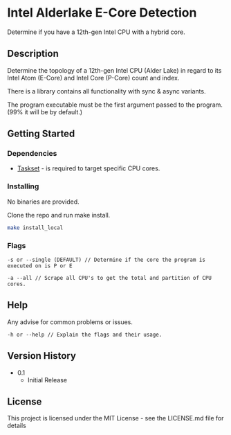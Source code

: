 # Intel Alderlake E-Core Detection

Determine if you have a 12th-gen Intel CPU with a hybrid core.

## Description
Determine the topology of a 12th-gen Intel CPU (Alder Lake) in regard to its
Intel Atom (E-Core) and Intel Core (P-Core) count and index. 

There is a library contains all functionality with sync & async variants.

The program executable must be the first argument passed to the program. (99% it will be by default.)

## Getting Started

### Dependencies

* [Taskset](https://man7.org/linux/man-pages/man1/taskset.1.html#:~:text=The%20taskset%20command%20is%20used,of%20CPUs%20on%20the%20system.)
\- is required to target specific CPU cores.

### Installing
No binaries are provided.

Clone the repo and run make install. 
```zsh
make install_local
```

### Flags

```
-s or --single (DEFAULT) // Determine if the core the program is executed on is P or E

-a --all // Scrape all CPU's to get the total and partition of CPU cores.
```

## Help

Any advise for common problems or issues.
```
-h or --help // Explain the flags and their usage.
```


## Version History

* 0.1
    * Initial Release

## License

This project is licensed under the MIT License - see the LICENSE.md file for details
